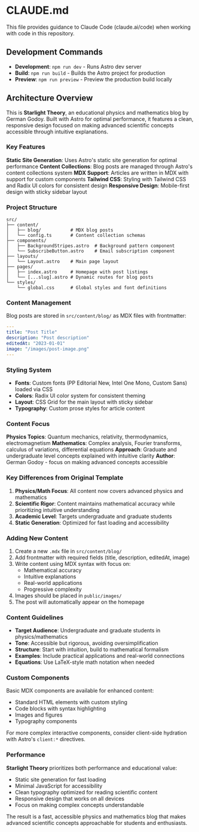 # CLAUDE.md

This file provides guidance to Claude Code (claude.ai/code) when working with code in this repository.

## Development Commands

- **Development**: `npm run dev` - Runs Astro dev server
- **Build**: `npm run build` - Builds the Astro project for production
- **Preview**: `npm run preview` - Preview the production build locally

## Architecture Overview

This is **Starlight Theory**, an educational physics and mathematics blog by German Godoy. Built with Astro for optimal performance, it features a clean, responsive design focused on making advanced scientific concepts accessible through intuitive explanations.

### Key Features

**Static Site Generation**: Uses Astro's static site generation for optimal performance
**Content Collections**: Blog posts are managed through Astro's content collections system
**MDX Support**: Articles are written in MDX with support for custom components
**Tailwind CSS**: Styling with Tailwind CSS and Radix UI colors for consistent design
**Responsive Design**: Mobile-first design with sticky sidebar layout

### Project Structure

```
src/
├── content/
│   ├── blog/           # MDX blog posts
│   └── config.ts       # Content collection schemas
├── components/
│   ├── BackgroundStripes.astro  # Background pattern component
│   └── SubscribeButton.astro    # Email subscription component
├── layouts/
│   └── Layout.astro    # Main page layout
├── pages/
│   ├── index.astro     # Homepage with post listings
│   └── [...slug].astro # Dynamic routes for blog posts
└── styles/
    └── global.css      # Global styles and font definitions
```

### Content Management

Blog posts are stored in `src/content/blog/` as MDX files with frontmatter:

```yaml
---
title: "Post Title"
description: "Post description"
editedAt: "2023-01-01"
image: "/images/post-image.png"
---
```

### Styling System

- **Fonts**: Custom fonts (PP Editorial New, Intel One Mono, Custom Sans) loaded via CSS
- **Colors**: Radix UI color system for consistent theming
- **Layout**: CSS Grid for the main layout with sticky sidebar
- **Typography**: Custom prose styles for article content

### Content Focus

**Physics Topics**: Quantum mechanics, relativity, thermodynamics, electromagnetism
**Mathematics**: Complex analysis, Fourier transforms, calculus of variations, differential equations
**Approach**: Graduate and undergraduate level concepts explained with intuitive clarity
**Author**: German Godoy - focus on making advanced concepts accessible

### Key Differences from Original Template

1. **Physics/Math Focus**: All content now covers advanced physics and mathematics
2. **Scientific Rigor**: Content maintains mathematical accuracy while prioritizing intuitive understanding
3. **Academic Level**: Targets undergraduate and graduate students
4. **Static Generation**: Optimized for fast loading and accessibility

### Adding New Content

1. Create a new `.mdx` file in `src/content/blog/`
2. Add frontmatter with required fields (title, description, editedAt, image)
3. Write content using MDX syntax with focus on:
   - Mathematical accuracy
   - Intuitive explanations
   - Real-world applications
   - Progressive complexity
4. Images should be placed in `public/images/`
5. The post will automatically appear on the homepage

### Content Guidelines

- **Target Audience**: Undergraduate and graduate students in physics/mathematics
- **Tone**: Accessible but rigorous, avoiding oversimplification
- **Structure**: Start with intuition, build to mathematical formalism
- **Examples**: Include practical applications and real-world connections
- **Equations**: Use LaTeX-style math notation when needed

### Custom Components

Basic MDX components are available for enhanced content:
- Standard HTML elements with custom styling
- Code blocks with syntax highlighting
- Images and figures
- Typography components

For more complex interactive components, consider client-side hydration with Astro's `client:*` directives.

### Performance

**Starlight Theory** prioritizes both performance and educational value:
- Static site generation for fast loading
- Minimal JavaScript for accessibility
- Clean typography optimized for reading scientific content
- Responsive design that works on all devices
- Focus on making complex concepts understandable

The result is a fast, accessible physics and mathematics blog that makes advanced scientific concepts approachable for students and enthusiasts.